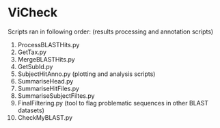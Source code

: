 # ViCheck

Scripts ran in following order:
(results processing and annotation scripts)
1. ProcessBLASTHits.py
2. GetTax.py
3. MergeBLASTHits.py
4. GetSubId.py
5. SubjectHitAnno.py
(plotting and analysis scripts)
6. SummariseHead.py
7. SummariseHitFiles.py
8. SummariseSubjectFiltes.py
9. FinalFiltering.py
(tool to flag problematic sequences in other BLAST datasets)
10. CheckMyBLAST.py

